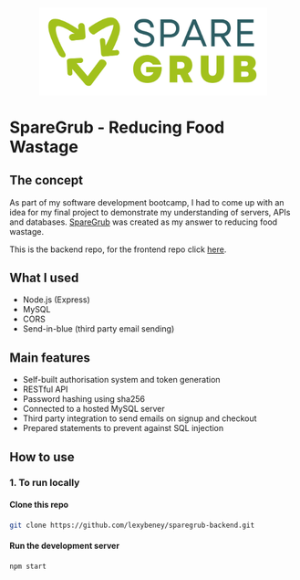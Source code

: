 <img alt="SpareGrub Logo" src="./public/logo_dark_bg.png" width="400px" style="display:block;margin:0 auto;"/>

# SpareGrub - Reducing Food Wastage

## The concept

As part of my software development bootcamp, I had to come up with an idea for my final project to demonstrate my understanding of servers, APIs and databases. [SpareGrub](https://sparegrub.co.uk) was created as my answer to reducing food wastage.

This is the backend repo, for the frontend repo click [here](https://github.com/lexybeney/sparegrub-frontend).

## What I used

- Node.js (Express)
- MySQL
- CORS
- Send-in-blue (third party email sending)

## Main features

- Self-built authorisation system and token generation
- RESTful API
- Password hashing using sha256
- Connected to a hosted MySQL server
- Third party integration to send emails on signup and checkout
- Prepared statements to prevent against SQL injection

## How to use

### 1. To run locally

#### Clone this repo

```bash
git clone https://github.com/lexybeney/sparegrub-backend.git
```

#### Run the development server

```bash
npm start
```

